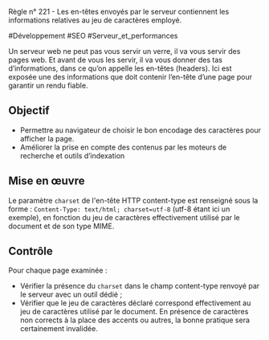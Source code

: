 
Règle n° 221  - Les en-têtes envoyés par le serveur contiennent les informations relatives au jeu de caractères employé.

#Développement #SEO #Serveur_et_performances

Un serveur web ne peut pas vous servir un verre, il va vous servir des pages web. Et avant de vous les servir, il va vous donner des tas d’informations, dans ce qu’on appelle les en-têtes (headers). Ici est exposée une des informations que doit contenir l’en-tête d’une page pour garantir un rendu fiable.

Objectif
--------

*   Permettre au navigateur de choisir le bon encodage des caractères pour afficher la page.
*   Améliorer la prise en compte des contenus par les moteurs de recherche et outils d’indexation

Mise en œuvre
-------------

Le paramètre `charset` de l'en-tête HTTP content-type est renseigné sous la forme : `Content-Type: text/html; charset=utf-8` (utf-8 étant ici un exemple), en fonction du jeu de caractères effectivement utilisé par le document et de son type MIME.

Contrôle
--------

Pour chaque page examinée :

*   Vérifier la présence du `charset` dans le champ content-type renvoyé par le serveur avec un outil dédié ;
*   Vérifier que le jeu de caractères déclaré correspond effectivement au jeu de caractères utilisé par le document. En présence de caractères non corrects à la place des accents ou autres, la bonne pratique sera certainement invalidée.

